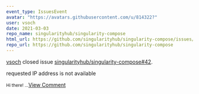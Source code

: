 ```yaml
---
event_type: IssuesEvent
avatar: "https://avatars.githubusercontent.com/u/814322?"
user: vsoch
date: 2021-03-03
repo_name: singularityhub/singularity-compose
html_url: https://github.com/singularityhub/singularity-compose/issues/42
repo_url: https://github.com/singularityhub/singularity-compose
---
```


<a href='https://github.com/vsoch' target='_blank'>vsoch</a> closed issue <a href='https://github.com/singularityhub/singularity-compose/issues/42' target='_blank'>singularityhub/singularity-compose#42</a>.

<p>requested IP address is not available</p><small>Hi there! ...</small><a href='https://github.com/singularityhub/singularity-compose/issues/42' target='_blank'>View Comment</a>